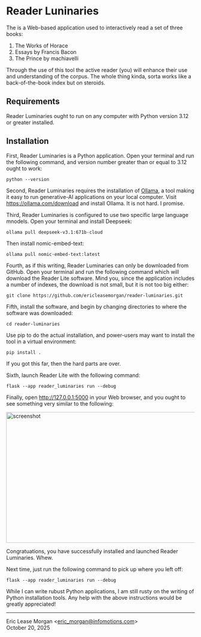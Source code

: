 

Reader Luninaries
=================

The is a Web-based application used to interactively read a set of three books:

  1. The Works of Horace
  2. Essays by Francis Bacon
  3. The Prince by machiavelli

Through the use of this tool the active reader (you) will enhance their use and understanding of the corpus. The whole thing kinda, sorta works like a back-of-the-book index but on steroids.


Requirements
------------

Reader Luminaries ought to run on any computer with Python version 3.12 or greater installed. 


Installation
------------

First, Reader Luminaries is a Python application. Open your terminal and run the following command, and version number greater than or equal to 3.12 ought to work:

    python --version

Second, Reader Luminaries requires the installation of [Ollama](https://ollama.com), a tool making it easy to run generative-AI applications on your local computer. Visit https://ollama.com/download and install Ollama. It is not hard. I promise.

Third, Reader Luminaries is configured to use two specific large language mnodels. Open your terminal and install Deepseek:

    ollama pull deepseek-v3.1:671b-cloud

Then install nomic-embed-text:

    ollama pull nomic-embed-text:latest

Fourth, as if this writing, Reader Luminaries can only be downloaded from GitHub. Open your terminal and run the following command which will download the Reader Lite software. Mind you, since the application includes a number of indexes, the download is not small, but it is not too big either:

    git clone https://github.com/ericleasemorgan/reader-luminaries.git

Fifth, install the software, and begin by changing directories to where the software was downloaded:

    cd reader-luminaries

Use pip to do the actual installation, and power-users may want to install the tool in a virtual environment:

    pip install .

If you got this far, then the hard parts are over.

Sixth, launch Reader Lite with the following command:

    flask --app reader_luminaries run --debug

Finally, open http://127.0.0.1:5000 in your Web browser, and you ought to see something very similar to the following:


<img width="600" height="349" alt="screenshot" src="https://github.com/user-attachments/assets/66b5ab89-1718-4a09-b2e9-0b12574e0989" />


Congratuations, you have successfully installed and launched Reader Luminaries. Whew.

Next time, just run the following command to pick up where you left off:

    flask --app reader_luminaries run --debug

While I can write rubust Python applications, I am still rusty on the writing of Python installation tools. Any help with the above instructions would be greatly appreciated!

---
Eric Lease Morgan &lt;eric_morgan@infomotions.com&gt;  
October 20, 2025